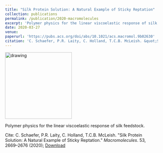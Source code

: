 ```yaml
---
title: "Silk Protein Solution: A Natural Example of Sticky Reptation"
collection: publications
permalink: /publication/2020-macromolecules
excerpt: 'Polymer physics for the linear viscoelastic response of silk feedstock'
date: 2020-03-27
venue: 
paperurl: 'https://pubs.acs.org/doi/abs/10.1021/acs.macromol.9b02630'
citation: 'C. Schaefer, P.R. Laity, C. Holland, T.C.B. McLeish. &quot;Silk Protein Solution: A Natural Example of Sticky Reptation.&quot; <i>Macromolecules</i>. 53, 2669–2676 (2020)'
---
```


[<img src="https://charleyschaefer.github.io/images/silk.png" alt="drawing" width="220"/>](https://pubs.acs.org/doi/abs/10.1021/acs.macromol.9b02630)

Polymer physics for the linear viscoelastic response of silk feedstock.

Cite: C. Schaefer, P.R. Laity, C. Holland, T.C.B. McLeish. "Silk Protein Solution: A Natural Example of Sticky Reptation." <i>Macromolecules</i>. 53, 2669–2676 (2020); [Download](https://pubs.acs.org/doi/abs/10.1021/acs.macromol.9b02630)
